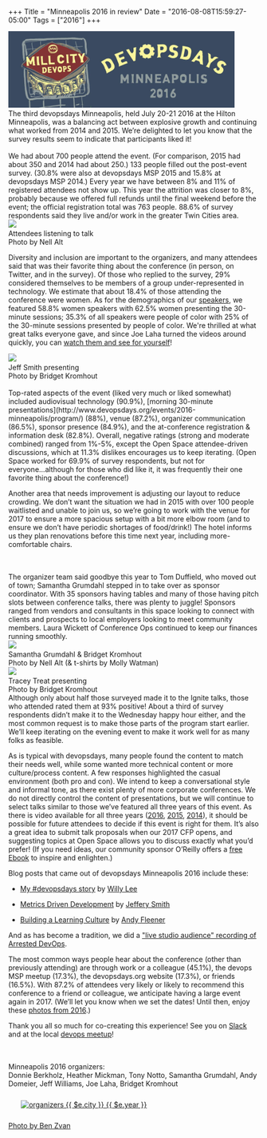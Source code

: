 +++
Title = "Minneapolis 2016 in review"
Date = "2016-08-08T15:59:27-05:00"
Tags = ["2016"]
+++

<img src="https://raw.githubusercontent.com/devopsdays/devopsdays-web/master/static/events/2016-minneapolis/logo.png" style="max-width: 90%;" />

<br>


<div class = "row">

  <div class = "col-md-8">
The third devopsdays Minneapolis, held July 20-21 2016 at the Hilton Minneapolis, was a balancing act between explosive growth and continuing what worked from 2014 and 2015. We’re delighted to let you know that the survey results seem to indicate that participants liked it!
<br>
<br>
We had about 700 people attend the event. (For comparison, 2015 had about 350 and 2014 had about 250.) 133 people filled out the post-event survey. (30.8% were also at devopsdays MSP 2015 and 15.8% at devopsdays MSP 2014.) Every year we have between 8% and 11% of registered attendees not show up. This year the attrition was closer to 8%, probably because we offered full refunds until the final weekend before the event; the official registration total was 763 people. 88.6% of survey respondents said they live and/or work in the greater Twin Cities area.
  </div>

  <div class = "col-md-4">
    <a href="https://photos.google.com/u/3/share/AF1QipObly9yulZrV3jxVK3Q8FoytH0kGIO40gruyQtUNis7wHKyCaeOKYTMSTaoL7m68A/photo/AF1QipN8cvmyrLM7UMMIE5WYv5AIfnFArWxnVaJAS6Ha?key=M0xqTHYwd2M4aURvcFVZdGpHNGZjb2YybmVuSURR"><img src="https://lh3.googleusercontent.com/LRRWtSLLSQblSRiUJdcTUTXz1q4UONxjcJ_9Y0bt8uD9Lnd3Ubj8Debn72TK9NVZno5-USxsTH_UzcnzohTPq1O8O1OjWMpDwScZk4NCnnEolUeyAN9QvCbT5livlCNqzCiCwhnQbp2hcQT0Hw-BNH08ZQxgXOmF-WnNHUq0JIdO0kAsimk-eg6tgaeNDfJbx5tPymhGDkP19_1mCiFkknsEW_B-3WfAv1IOqftgxn9LsSrQHrxhX1sPhcSNTP8xWn9gV92OlkCi97xdfCxwVL86ypVTZIM3GGLeY-gOUkaa1GNJX4cT9zb1t76owRgnb5T4f2PPkDnldk2Xk26ygJwNzq8guoFAvwDHJ_njXbAk0CqZEobTakTD2uiPVx3iBXoiacrHbjK9a8aqbqwmeeJdf5odqxoAy4zkmRqkwvRBiGTvfvR6OwQ1Tb3dTIh6YHVVoz5GHPlRlzVTTlEoKUFRkNH0q77s_P52qMN1AScWENnAOkr3cw83i_0t2YvlQOJYLgi3OcPsEKJQl8lYzGzj_1a1-KP-SWIeSTM6LVDxiDnFSPChX3MLUcrTh4-tZXbZ4DGDfzt0pczs688TrmCPa3Aer98=w917-h610-no" style="max-width: 90%" /></a>
<br>
Attendees listening to talk
<br>
Photo by Nell Alt
  </div>

</div>


Diversity and inclusion are important to the organizers, and many attendees said that was their favorite thing about the conference (in person, on Twitter, and in the survey). Of those who replied to the survey, 29% considered themselves to be members of a group under-represented in technology. We estimate that about 18.4% of those attending the conference were women. As for the demographics of our [speakers](http://www.devopsdays.org/events/2016-minneapolis/speakers/ ), we featured 58.8% women speakers with 62.5% women presenting the 30-minute sessions; 35.3% of all speakers were people of color with 25% of the 30-minute sessions presented by people of color. We're thrilled at what great talks everyone gave, and since Joe Laha turned the videos around quickly, you can [watch them and see for yourself](http://www.devopsdays.org/events/2016-minneapolis/program/)!


<div class = "row">

  <div class = "col-md-4">
    <a href="https://photos.google.com/u/3/share/AF1QipObly9yulZrV3jxVK3Q8FoytH0kGIO40gruyQtUNis7wHKyCaeOKYTMSTaoL7m68A/photo/AF1QipOOtTJZgwOtyuxO9jzontLQKXnaXwjKYV7xv_BD?key=M0xqTHYwd2M4aURvcFVZdGpHNGZjb2YybmVuSURR"><img src="https://lh3.googleusercontent.com/8UESAp2m_wTiZzdOOIkXnF7813Y--H3twEAPNdU5nQZvBvM3nPfkCmEM1LooUka9M9-H2BfCEYTUoIxmnQHtQ0H8An0ibJm1N4XWlJ2-B-b7YhB2Q1dVgW_weNV4RTu4AjiM2Dyjnv_CSD2hHwX67PeUXMuXfIt9A_Hz5u2YHbAugfuYr4p5oQuJvdlKJhHSPCKM4KoU4_1VXLiRa-ruaToc6BD0RBI0AibFG_m2NomD2WlL6J8QpZyVtgOQdwhM2IzCbARrBs7rI3vpnrvu59-wpH3wwau5IBK34_Yg3TGAkcTlloha_QsPygxittc7w0_zkzs4FXqHZ87SkXoXhd_lwg4ELUya2ntMtYBM1gCAWXLxHZQ7N-_pa4TOBs8m_ivYnX0kJZgmzfabSDD2W6Q1lWGL39kEqYTMtHwhDDT8MBvTF3iOs2OSij00D4sOzMel9SwDRFVbgD1A8jxuvVSrTb34C_q7F8mQSAO95fvnWu5ihIOZLqLn5FCfPp_NMoX99Phbk9YH_pXFXPa1pMma9gqqPl8ne8hULmSRwnPKv7XAaUVzRB_RQRx-BvSZrRgqkoF3yrsBwGMxJgbrL6YDanCw1Wo=w892-h669-no" style="max-width: 90%" /></a>
<br>
Jeff Smith presenting
<br>
Photo by Bridget Kromhout
  </div>

  <div class = "col-md-8">
<br>
Top-rated aspects of the event (liked very much or liked somewhat) included audiovisual technology (90.9%), [morning 30-minute presentations](http://www.devopsdays.org/events/2016-minneapolis/program/) (88%), venue (87.2%), organizer communication (86.5%), sponsor presence (84.9%), and the at-conference registration & information desk (82.8%). Overall, negative ratings (strong and moderate combined) ranged from 1%-5%, except the Open Space attendee-driven discussions, which at 11.3% dislikes encourages us to keep iterating. (Open Space worked for 69.9% of survey respondents, but not for everyone...although for those who did like it, it was frequently their one favorite thing about the conference!)
  </div>
</div>

Another area that needs improvement is adjusting our layout to reduce crowding. We don’t want the situation we had in 2015 with over 100 people waitlisted and unable to join us, so we’re going to work with the venue for 2017 to ensure a more spacious setup with a bit more elbow room (and to ensure we don’t have periodic shortages of food/drink!) The hotel informs us they plan renovations before this time next year, including more-comfortable chairs.

<div class = "row">

  <div class = "col-md-8">
<br>
<br>
The organizer team said goodbye this year to Tom Duffield, who moved out of town; Samantha Grumdahl stepped in to take over as sponsor coordinator. With 35 sponsors having tables and many of those having pitch slots between conference talks, there was plenty to juggle! Sponsors ranged from vendors and consultants in this space looking to connect with clients and prospects to local employers looking to meet community members. Laura Wickett of Conference Ops continued to keep our finances running smoothly.
  </div>

  <div class = "col-md-4">
    <a href="https://photos.google.com/u/3/share/AF1QipObly9yulZrV3jxVK3Q8FoytH0kGIO40gruyQtUNis7wHKyCaeOKYTMSTaoL7m68A/photo/AF1QipNUHvhf42pCOXgJn6NOZCN8oXBNcl4FBWvgtqVO?key=M0xqTHYwd2M4aURvcFVZdGpHNGZjb2YybmVuSURR"><img src="https://lh3.googleusercontent.com/_2JXYR65v0wBOMhhUtCQx_GoQz35XhM7wsG3eqAkQqjWeXfDp2NMLqLOGz6HpFjivNECkOM7ICzElWgIUmhN7XXVRdYZ_9YPJPRpEzS4IJHaoABpCWfbIRvWlmZR72XXeogFP-c_hKb_Aocv_twfkH1ivBZ_Ui3JpkpYLjgJtbGkz0SukkALnkPC3Q83NhgrR3bffFefGtZ9Z0ncMoZJ3r3CXgOz3J86FG6iiGm3dkkZ37EHGj2_JMpSxDc1ep8YWleR9YuLI4M6eD4gJ3gIOopQYryADNv3zMeIzGv1O_Txy7cIsco7NAw5jJAcBhZmwOajNTbASj8pZH1fyi80QymOUX8CW1GGTxpaO8PXnTzsvPZ3pppk1ZzBZu1gnW5IKC3xMjRPRSf_Lp7SZSIWCjR16W2I6if4UuCZP67Y9g4GfunzUabj-zAZcYGU8IqfRjIyn14NJvXj3ZL_LFESoU1_mHsPdgwIXEjToW73gcrHLIbqyhv_or3fdGyoo87wu5MW0vgK4DnDp3YORo4xcaBFRMB1tD484vQGIbgqyWRh8Om6ZDKGcoEntwlKtMdQRQ6Dn2csIcbG_h18KUvVUERFOAM43NI=w640-h426-no" style="max-width: 90%" /></a>
<br>
Samantha Grumdahl & Bridget Kromhout
<br>
Photo by Nell Alt (& t-shirts by Molly Watman)
  </div>

</div>

<div class = "row">

  <div class = "col-md-4">
  <a href="https://photos.google.com/u/3/share/AF1QipObly9yulZrV3jxVK3Q8FoytH0kGIO40gruyQtUNis7wHKyCaeOKYTMSTaoL7m68A/photo/AF1QipMCVFDPVSFWvoLYPLgaD2bXVOpnoaT0RYEROtyt?key=M0xqTHYwd2M4aURvcFVZdGpHNGZjb2YybmVuSURR"><img src="https://lh3.googleusercontent.com/9r-Ol8_hxP46vQkEQquVpdprkMydX6e30mTz5jOtA_guD35Hl4vw9mEkH6iTdM2UFH7FMLM6vq6Qs43zWrQpTQrA_p1CG4CnrLeWGy5UZdY_a5pGhpGIOQSrTL6r5K79ONa7nOsXteGVBEUf4tZbOCFMO9PF3aUhOPT4e2T8tOjSnx9BBNiUzTp8V7LFADaB2yskPsOsu0ICO2oyEaD6KKcyWtj89ie3VOuDzeXnXDRCmZqU9V3uNRhkW-5nklMIpCGTRUEKZdbJE2503UDXZwwJJai7FySI5wNzBabBWoB6Byei7YGNw_mE_j--AxILxH37ihYMVWKEyOD2oGVAdw-9QKK9rrJ8bBVw0vBvi-9k26UwvTcgPxkjraXHA7miERqk3GtsecIokSe9ZFujlYblKyns4ikhM01tf_6XsOdd7KGhFq4pkvFFJRp1W-XS7jJNEoQSQNuI8FsmwlCkgKB9OUI-mvQaW2uUspVD86l7I2Scdxe2YX2Ssaf--7_WU1Wk7v3V0JEKzNCfUBDARZp7CUTQRlmCSmGo2xx8cGQgb0iLLJBipE_owyTxu_u6us259kefCIG7C4A2RhTK2bX5vmzFCdQ=w892-h669-no" style="max-width: 90%" /></a>
<br>
Tracey Treat presenting
<br>
Photo by Bridget Kromhout
  </div>

 <div class = "col-md-8">
Although only about half those surveyed made it to the Ignite talks, those who attended rated them at 93% positive! About a third of survey respondents didn’t make it to the Wednesday happy hour either, and the most common request is to make those parts of the program start earlier. We’ll keep iterating on the evening event to make it work well for as many folks as feasible.
  </div>
</div>


As is typical with devopsdays, many people found the content to match their needs well, while some wanted more technical content or more culture/process content. A few responses highlighted the casual environment (both pro and con). We intend to keep a conversational style and informal tone, as there exist plenty of more corporate conferences. We do not directly control the content of presentations, but we will continue to select talks similar to those we’ve featured all three years of this event. As there is video available for all three years ([2016](http://www.devopsdays.org/events/2016-minneapolis/program/), [2015](http://www.devopsdays.org/events/2015-minneapolis/program/), [2014](http://www.devopsdays.org/events/2014-minneapolis/program/)), it should be possible for future attendees to decide if this event is right for them. It’s also a great idea to submit talk proposals when our 2017 CFP opens, and suggesting topics at Open Space allows you to discuss exactly what you’d prefer! (If you need ideas, our community sponsor O’Reilly offers a [free Ebook](http://www.oreilly.com/pub/get/devops) to inspire and enlighten.)

Blog posts that came out of devopsdays Minneapolis 2016 include these:

* <a href="https://medium.com/@advicepig/my-devopsdays-story-b717acfd3f29#.dcf42kfdo">My #devopsdays story</a> by <a href="https://twitter.com/advicepig/status/755948233457672192">Willy Lee</a>

* <a href="https://medium.com/@jefferysmith/metrics-driven-development-db804bfdc2ac#.5w7gbch75">Metrics Driven Development</a> by <a href="https://twitter.com/DarkAndNerdy/status/756202765592825860">Jeffery Smith</a>

* <a href="http://www.codinginthecrease.com/news_article/show/675385">Building a Learning Culture</a> by <a href="https://twitter.com/andyfleener/status/760535919837351936">Andy Fleener</a>

And as has become a tradition, we did a <a href="https://www.arresteddevops.com/devopsdays-minneapolis-2016/">"live studio audience" recording of Arrested DevOps</a>.


The most common ways people hear about the conference (other than previously attending) are through work or a colleague (45.1%), the devops MSP meetup (17.3%), the devopsdays.org website (17.3%), or friends (16.5%). With 87.2% of attendees very likely or likely to recommend this conference to a friend or colleague, we anticipate having a large event again in 2017. (We’ll let you know when we set the dates! Until then, enjoy these [photos from 2016](https://goo.gl/photos/sQ3YjHUy6jaRMXcD9).)


Thank you all so much for co-creating this experience! See you on [Slack](http://www.devopsmsp.org/slack) and at the local [devops meetup](http://www.meetup.com/DevOps-Minneapolis/)!

<div class = "row">

  <div class = "col-md-8">

<br>
<br>
   Minneapolis 2016 organizers:
<br>
Donnie Berkholz, Heather Mickman, Tony Notto, Samantha Grumdahl, Andy Domeier, Jeff Williams, Joe Laha, Bridget Kromhout

  </div>

  <div class = "col-md-4">
    <a href="https://www.flickr.com/photos/ben-zvan-photography/28380977631/"><img alt="organizers {{ $e.city }} {{ $e.year }}" src="https://c8.staticflickr.com/9/8536/28380977631_caa7a404d9_z.jpg" style="max-width: 90%; margin:5%;" /></a>
<br>
<a href="https://www.flickr.com/photos/ben-zvan-photography/28380977631/">Photo by Ben Zvan</a>
  </div>



</div>
